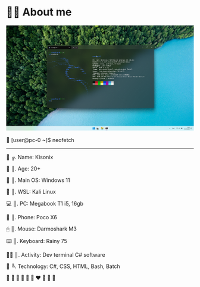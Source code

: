 # 🧑‍💻 About me

<a align="center" target="_blank" rel="noopener noreferrer" href="https://github.com/Kisonix-Dev/Kisonix-Dev/blob/main/img/Nneofetch.png"><img src="https://github.com/Kisonix-Dev/Kisonix-Dev/blob/main/img/Nneofetch.png" alt="TailwindCSS" style="max-width: 100%;"></a>

🐧 [user@pc-0 ~]$ neofetch

---

<p>👤 ╔. Name: Kisonix</p>
<p>🧩 ║. Age: 20+</p>
<p>🚀 ║. Main OS: Windows 11</p>
<p>🐧 ║. WSL: Kali Linux</p>
<p>💻 ║. PC: Megabook T1 i5, 16gb</p>
<p>📱 ║. Phone: Poco X6</p>
<p>🖱  ║. Mouse: Darmoshark M3</p>
<p>⌨️ ║. Keyboard: Rainy 75</p>
<p>🧑‍💻 ║. Activity: Dev terminal C# software</p>
<p>🍩 ╚. Technology: C#, CSS, HTML, Bash, Batch</p>

🩵 💙 💚 💜 💛 🧡 ❤️ 🩷 🤍 🖤
